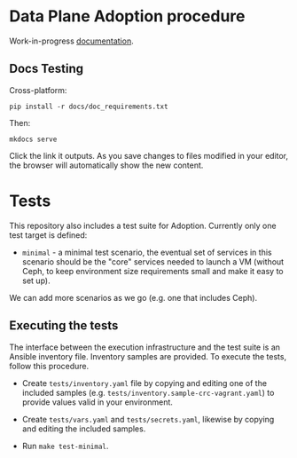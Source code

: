 Data Plane Adoption procedure
=============================

Work-in-progress [documentation](https://openstack-k8s-operators.github.io/data-plane-adoption).


Docs Testing
------------

Cross-platform:

```
pip install -r docs/doc_requirements.txt
```

Then:

```
mkdocs serve
```

Click the link it outputs. As you save changes to files modified in your editor,
the browser will automatically show the new content.


# Tests

This repository also includes a test suite for Adoption. Currently
only one test target is defined:

* `minimal` - a minimal test scenario, the eventual set of services in
  this scenario should be the "core" services needed to launch a VM
  (without Ceph, to keep environment size requirements small and make
  it easy to set up).

We can add more scenarios as we go (e.g. one that includes Ceph).

## Executing the tests

The interface between the execution infrastructure and the test suite
is an Ansible inventory file. Inventory samples are provided. To
execute the tests, follow this procedure.

* Create `tests/inventory.yaml` file by copying and editing one of the
  included samples (e.g. `tests/inventory.sample-crc-vagrant.yaml`) to
  provide values valid in your environment.

* Create `tests/vars.yaml` and `tests/secrets.yaml`, likewise by
  copying and editing the included samples.

* Run `make test-minimal`.

